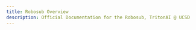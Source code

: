 ```yaml
---
title: Robosub Overview
description: Official Documentation for the Robosub, TritonAI @ UCSD
---
```


